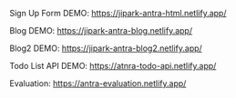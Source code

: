 Sign Up Form DEMO: https://jipark-antra-html.netlify.app/

Blog DEMO: https://jipark-antra-blog.netlify.app/

Blog2 DEMO: https://jipark-antra-blog2.netlify.app/

Todo List API DEMO: https://atnra-todo-api.netlify.app/

Evaluation: https://antra-evaluation.netlify.app/